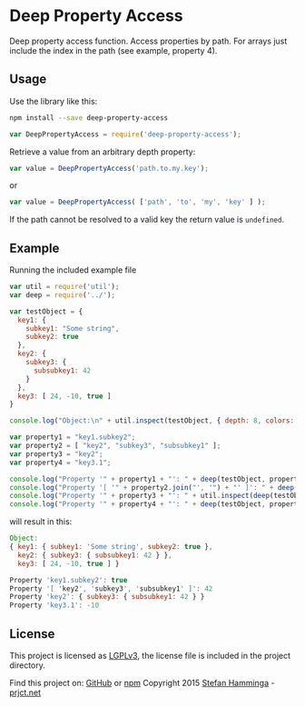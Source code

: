 # Deep Property Access
Deep property access function. Access properties by path. For arrays just
include the index in the path (see example, property 4).

## Usage
Use the library like this:
```bash
npm install --save deep-property-access
```


```javascript
var DeepPropertyAccess = require('deep-property-access');
```

Retrieve a value from an arbitrary depth property:

```javascript
var value = DeepPropertyAccess('path.to.my.key');
```

or

```javascript
var value = DeepPropertyAccess( ['path', 'to', 'my', 'key' ] );
```

If the path cannot be resolved to a valid key the return value is `undefined`.


## Example
Running the included example file
```javascript
var util = require('util');
var deep = require('../');

var testObject = {
  key1: {
    subkey1: "Some string",
    subkey2: true
  },
  key2: {
    subkey3: {
      subsubkey1: 42
    }
  },
  key3: [ 24, -10, true ]
}

console.log("Object:\n" + util.inspect(testObject, { depth: 8, colors: true }) + "\n");

var property1 = "key1.subkey2";
var property2 = [ "key2", "subkey3", "subsubkey1" ];
var property3 = "key2";
var property4 = "key3.1";

console.log("Property '" + property1 + "': " + deep(testObject, property1));
console.log("Property '[ '" + property2.join("', '") + "' ]': " + deep(testObject, property2));
console.log("Property '" + property3 + "': " + util.inspect(deep(testObject, property3), { depth: 8, colors: true }));
console.log("Property '" + property4 + "': " + deep(testObject, property4));
```

will result in this:

```javascript
Object:
{ key1: { subkey1: 'Some string', subkey2: true },
  key2: { subkey3: { subsubkey1: 42 } },
  key3: [ 24, -10, true ] }

Property 'key1.subkey2': true
Property '[ 'key2', 'subkey3', 'subsubkey1' ]': 42
Property 'key2': { subkey3: { subsubkey1: 42 } }
Property 'key3.1': -10
```

## License
This project is licensed as [LGPLv3](http://www.gnu.org/licenses/lgpl-3.0.html), the license file is included in the project directory.

Find this project on: [GitHub](https://github.com/StefanHamminga/deep-property-access) or [npm](https://www.npmjs.com/package/deep-property-access)
Copyright 2015 [Stefan Hamminga](stefan@prjct.net) - [prjct.net](https://prjct.net)
